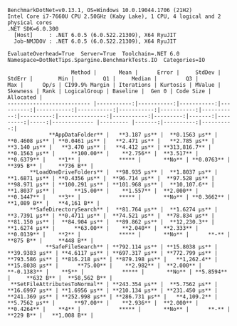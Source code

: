 
    BenchmarkDotNet=v0.13.1, OS=Windows 10.0.19044.1706 (21H2)
    Intel Core i7-7660U CPU 2.50GHz (Kaby Lake), 1 CPU, 4 logical and 2 physical cores
    .NET SDK=6.0.300
      [Host]     : .NET 6.0.5 (6.0.522.21309), X64 RyuJIT
      Job-NMJDOV : .NET 6.0.5 (6.0.522.21309), X64 RyuJIT

    EvaluateOverhead=True  Server=True  Toolchain=.NET 6.0  
    Namespace=DotNetTips.Spargine.BenchmarkTests.IO  Categories=IO  

                        Method |       Mean |      Error |     StdDev |    StdErr |        Min |         Q1 |     Median |         Q3 |        Max |      Op/s | CI99.9% Margin | Iterations | Kurtosis | MValue | Skewness | Rank | LogicalGroup | Baseline |  Gen 0 | Code Size | Allocated |
    -------------------------- |-----------:|-----------:|-----------:|----------:|-----------:|-----------:|-----------:|-----------:|-----------:|----------:|---------------:|-----------:|---------:|-------:|---------:|-----:|------------- |--------- |-------:|----------:|----------:|
                 **AppDataFolder** |   **3.187 μs** |  **0.1563 μs** |  **0.4608 μs** | **0.0461 μs** |   **2.471 μs** |   **2.785 μs** |   **3.140 μs** |   **3.470 μs** |   **4.412 μs** | **313,816.7** |      **0.1563 μs** |     **100.00** |    **2.756** |  **3.517** |   **0.6379** |    **1** |            ***** |       **No** | **0.0763** |     **395 B** |     **736 B** |
           **LoadOneDriveFolders** |  **98.935 μs** |  **1.8037 μs** |  **1.6871 μs** | **0.4356 μs** |  **96.714 μs** |  **97.528 μs** |  **98.971 μs** | **100.291 μs** | **101.968 μs** |  **10,107.6** |      **1.8037 μs** |      **15.00** |    **1.557** |  **2.000** |   **0.1447** |    **3** |            ***** |       **No** | **0.3662** |   **1,089 B** |   **4,161 B** |
           **SafeDirectorySearch** |  **81.764 μs** |  **1.6274 μs** |  **3.7391 μs** | **0.4711 μs** |  **74.521 μs** |  **78.834 μs** |  **81.150 μs** |  **84.904 μs** |  **89.862 μs** |  **12,230.3** |      **1.6274 μs** |      **63.00** |    **2.040** |  **2.333** |   **0.0139** |    **2** |            ***** |       **No** |      **-** |     **875 B** |     **448 B** |
                **SafeFileSearch** | **792.114 μs** | **15.8038 μs** | **39.9383 μs** | **4.6117 μs** | **697.317 μs** | **772.799 μs** | **793.586 μs** | **816.218 μs** | **879.198 μs** |   **1,262.4** |     **15.8038 μs** |      **75.00** |    **2.982** |  **2.000** |  **-0.1383** |    **5** |            ***** |       **No** | **5.8594** |     **632 B** |  **58,562 B** |
     **SetFileAttributesToNormal** | **243.354 μs** |  **5.7562 μs** | **16.6997 μs** | **1.6956 μs** | **210.134 μs** | **231.450 μs** | **241.369 μs** | **252.998 μs** | **286.731 μs** |   **4,109.2** |      **5.7562 μs** |      **97.00** |    **2.936** |  **2.000** |   **0.4264** |    **4** |            ***** |       **No** |      **-** |     **229 B** |   **1,008 B** |
